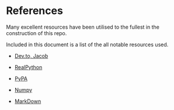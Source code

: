 # References
Many excellent resources have been utilised to the fullest in the construction of this repo. 

Included in this document is a list of the all notable resources used.

- [Dev.to, Jacob](https://dev.to/jacobherrington/how-to-write-useful-commit-messages-my-commit-message-template-20n9)

- [RealPython](https://realpython.com/python-application-layouts/#application-with-internal-packages) 

- [PyPA](https://github.com/pypa/sampleproject)

- [Numpy](https://numpydoc.readthedocs.io/en/latest/format.html)

- [MarkDown](https://guides.github.com/features/mastering-markdown/)

